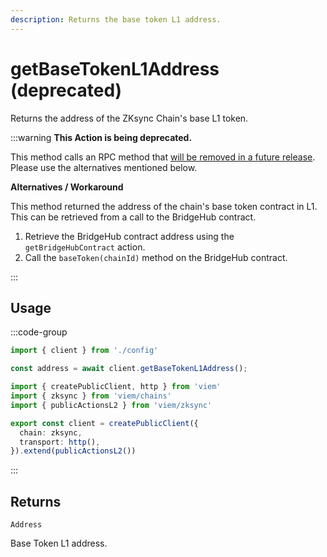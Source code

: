 ```yaml
---
description: Returns the base token L1 address.
---
```


# getBaseTokenL1Address (deprecated)

Returns the address of the ZKsync Chain's base L1 token.

:::warning
**This Action is being deprecated.**

This method calls an RPC method that [will be removed in a future release](https://github.com/zkSync-Community-Hub/zksync-developers/discussions/1066). Please use the alternatives mentioned below.

**Alternatives / Workaround**

This method returned the address of the chain's base token contract in L1. This can be retrieved from a call to the BridgeHub contract.

1. Retrieve the BridgeHub contract address using the `getBridgeHubContract` action.
2. Call the `baseToken(chainId)` method on the BridgeHub contract.

:::

## Usage

:::code-group

```ts [example.ts]
import { client } from './config'

const address = await client.getBaseTokenL1Address();
```

```ts [config.ts]
import { createPublicClient, http } from 'viem'
import { zksync } from 'viem/chains'
import { publicActionsL2 } from 'viem/zksync'

export const client = createPublicClient({
  chain: zksync,
  transport: http(),
}).extend(publicActionsL2())
```
:::

## Returns 

`Address`

Base Token L1 address.
